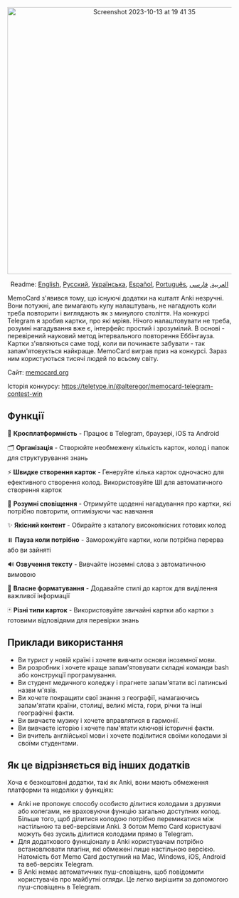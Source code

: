 <p align="center">
<img width="600" alt="Screenshot 2023-10-13 at 19 41 35" src="https://github.com/kubk/memo-card/assets/22447849/7f754776-3e57-4669-becc-410e1b285199"></p>

<p align="center">
  Readme: <a href="../README.md">English</a>, <a href="./README.ru.md">Русский</a>, <a href="./README.ua.md">Українська</a>, <a href="./README.es.md">Español</a>, <a href="./README.pt-br.md">Português</a>, <a href="./README.ar.md">العربية</a>, <a href="./README.fa.md">فارسی</a>
</p>

MemoCard з'явився тому, що існуючі додатки на кшталт Anki незручні. Вони потужні, але вимагають купу налаштувань, не нагадують коли треба повторити і виглядають як з минулого століття. На конкурсі Telegram я зробив картки, про які мріяв. Нічого налаштовувати не треба, розумні нагадування вже є, інтерфейс простий і зрозумілий. В основі - перевірений науковий метод інтервального повторення Еббінгауза. Картки з'являються саме тоді, коли ви починаєте забувати - так запам'ятовується найкраще. MemoCard виграв приз на конкурсі. Зараз ним користуються тисячі людей по всьому світу.

Сайт: [memocard.org](https://memocard.org/uk)

Історія конкурсу: https://teletype.in/@alteregor/memocard-telegram-contest-win

## Функції

📱 **Кросплатформність** - Працює в Telegram, браузері, iOS та Android

🗂️ **Організація** - Створюйте необмежену кількість карток, колод і папок для структурування знань

⚡ **Швидке створення карток** - Генеруйте кілька карток одночасно для ефективного створення колод. Використовуйте ШІ для автоматичного створення карток

🔔 **Розумні сповіщення** - Отримуйте щоденні нагадування про картки, які потрібно повторити, оптимізуючи час навчання

✨ **Якісний контент** - Обирайте з каталогу високоякісних готових колод

⏸️ **Пауза коли потрібно** - Заморожуйте картки, коли потрібна перерва або ви зайняті

🔊 **Озвучення тексту** - Вивчайте іноземні слова з автоматичною вимовою

🎨 **Власне форматування** - Додавайте стилі до карток для виділення важливої інформації

🃏 **Різні типи карток** - Використовуйте звичайні картки або картки з готовими відповідями для перевірки знань

## Приклади використання
- Ви турист у новій країні і хочете вивчити основи іноземної мови.
- Ви розробник і хочете краще запам'ятовувати складні команди bash або конструкції програмування.
- Ви студент медичного коледжу і прагнете запам'ятати всі латинські назви м'язів.
- Ви хочете покращити свої знання з географії, намагаючись запам'ятати країни, столиці, великі міста, гори, річки та інші географічні факти.
- Ви вивчаєте музику і хочете вправлятися в гармонії.
- Ви вивчаєте історію і хочете пам'ятати ключові історичні факти.
- Ви вчитель англійської мови і хочете поділитися своїми колодами зі своїми студентами.

## Як це відрізняється від інших додатків

Хоча є безкоштовні додатки, такі як Anki, вони мають обмеження платформи та недоліки у функціях:
- Anki не пропонує способу особисто ділитися колодами з друзями або колегами, не враховуючи функцію загально доступних колод. Більше того, щоб ділитися колодою потрібно перемикатися між настільною та веб-версіями Anki. З ботом Memo Card користувачі можуть без зусиль ділитися колодами прямо в Telegram.
- Для додаткового функціоналу в Anki користувачам потрібно встановлювати плагіни, які обмежені лише настільною версією. Натомість бот Memo Card доступний на Mac, Windows, iOS, Android та веб-версіях Telegram.
- В Anki немає автоматичних пуш-сповіщень, щоб повідомити користувачів про майбутні огляди. Це легко вирішити за допомогою пуш-сповіщень в Telegram.
